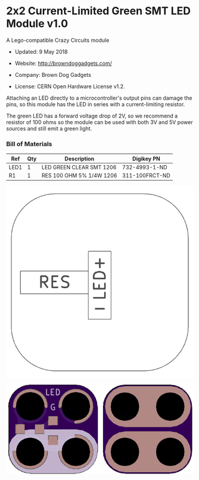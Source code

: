 <!--- start title --->
# 2x2 Current-Limited Green SMT LED Module v1.0
A Lego-compatible Crazy Circuits module

- Updated: 9 May 2018

- Website: http://browndoggadgets.com/
- Company: Brown Dog Gadgets
- License: CERN Open Hardware License v1.2.
<!--- end title --->

Attaching an LED directly to a microcontroller's output pins can damage the pins, so this module has the LED in series with a current-limiting resistor. 

The green LED has a forward voltage drop of 2V, so we recommend a resistor of 100 ohms so the module can be used with both 3V and 5V power sources and still emit a green light.

<!--- bom start --->
### Bill of Materials

|Ref|Qty|Description|Digikey PN|
|---|---|-----------|------|
|LED1|1|LED GREEN CLEAR SMT 1206|732-4993-1-ND|
|R1|1|RES 100 OHM 5% 1/4W 1206|311-100FRCT-ND|


<!--- bom end --->
![Assembly Diagram](assembly.png)

![Gerber Preview](preview.png)

